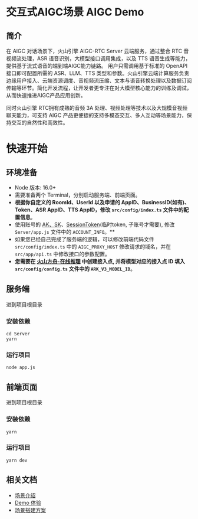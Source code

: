 # 交互式AIGC场景 AIGC Demo

## 简介
在 AIGC 对话场景下，火山引擎 AIGC-RTC Server 云端服务，通过整合 RTC 音视频流处理，ASR 语音识别，大模型接口调用集成，以及 TTS 语音生成等能力，提供基于流式语音的端到端AIGC能力链路。
用户只需调用基于标准的 OpenAPI 接口即可配置所需的 ASR、LLM、TTS 类型和参数。火山引擎云端计算服务负责边缘用户接入、云端资源调度、音视频流压缩、文本与语音转换处理以及数据订阅传输等环节。简化开发流程，让开发者更专注在对大模型核心能力的训练及调试，从而快速推进AIGC产品应用创新。
       
同时火山引擎 RTC拥有成熟的音频 3A 处理、视频处理等技术以及大规模音视频聊天能力，可支持 AIGC 产品更便捷的支持多模态交互、多人互动等场景能力，保持交互的自然性和高效性。 

# 快速开始
## 环境准备
- Node 版本: 16.0+
- 需要准备两个 Terminal，分别启动服务端、前端页面。
- **根据你自定义的 
RoomId、UserId 以及申请的 AppID、BusinessID(如有)、Token、ASR AppID、TTS AppID，修改 `src/config/index.ts` 文件中的配置信息**。
- 使用账号的 [AK、SK](https://console.volcengine.com/iam/keymanage)、[SessionToken](https://www.volcengine.com/docs/6348/1315561#sub)(临时token, 子账号才需要), 修改 `Server/app.js` 文件中的 `ACCOUNT_INFO`。**
- 如果您已经自己完成了服务端的逻辑，可以修改前端代码文件 `src/config/index.ts` 中的 `AIGC_PROXY_HOST` 修改请求的域名，并在 `src/app/api.ts` 中修改接口的参数配置。
- **您需要在 [火山方舟-在线推理](https://console.volcengine.com/ark/region:ark+cn-beijing/endpoint?config=%7B%7D) 中创建接入点, 并将模型对应的接入点 ID 填入 `src/config/config.ts` 文件中的 `ARK_V3_MODEL_ID`**。

## 服务端
进到项目根目录
### 安装依赖
```shell
cd Server
yarn
```
### 运行项目
```shell
node app.js
```

## 前端页面
进到项目根目录
### 安装依赖
```shell
yarn
```
### 运行项目
```shell
yarn dev
```

## 相关文档
- [场景介绍](https://www.volcengine.com/docs/6348/1310537)
- [Demo 体验](https://www.volcengine.com/docs/6348/1310559)
- [场景搭建方案](https://www.volcengine.com/docs/6348/1310560)
